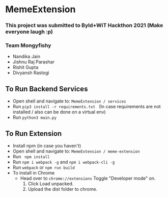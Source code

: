 # MemeExtension
### This project was submitted to Byld+WiT Hackthon 2021 (Make everyone laugh :p)

### Team Mongyfishy
- Nandika Jain
- Jishnu Raj Parashar
- Rishit Gupta
- Divyansh Rastogi

## To Run Backend Services
- Open shell and navigate to: `MemeExtension / services`
- Run `pip3 install -r requirements.txt` &nbsp; (In case requirements are not installed / also can be done on a virtual env)
- Run `python3 main.py`

## To Run Extension

- Install npm (in case you haven't)
- Open shell and navigate to: `MemeExtension / meme-extension`
- Run ` npm install` 
- Run `npm i webpack -g` and `npm i webpack-cli -g`
- Run `webpack` or `npm run build`
- To install in Chrome
  * Head over to `chrome://extensions`
      Toggle "Developer mode" on.
      1. Click Load unpacked.
      2. Upload the dist folder to chrome.
